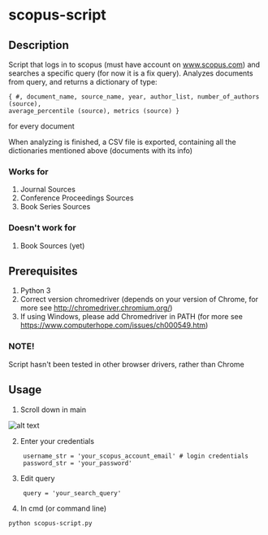 # scopus-script

## Description

Script that logs in to scopus (must have account on www.scopus.com) and searches a specific query (for now it is a fix query).
Analyzes documents from query, and returns a dictionary of type:

```
{ #, document_name, source_name, year, author_list, number_of_authors (source), 
average_percentile (source), metrics (source) }
```

for every document

When analyzing is finished, a CSV file is exported, containing all the dictionaries mentioned above (documents with its info)

### Works for

1. Journal Sources
2. Conference Proceedings Sources
3. Book Series Sources

### Doesn't work for

1. Book Sources (yet)

## Prerequisites

1. Python 3
2. Correct version chromedriver (depends on your version of Chrome, for more see http://chromedriver.chromium.org/)
3. If using Windows, please add Chromedriver in PATH (for more see https://www.computerhope.com/issues/ch000549.htm)

### NOTE!

Script hasn't been tested in other browser drivers, rather than Chrome

## Usage

1. Scroll down in main

![alt text](https://i.imgur.com/3LBGQqi.png)

2. Enter your credentials

```
    username_str = 'your_scopus_account_email' # login credentials
    password_str = 'your_password'
```
3. Edit query

```
    query = 'your_search_query'
```
    
4. In cmd (or command line)

```
python scopus-script.py
```
